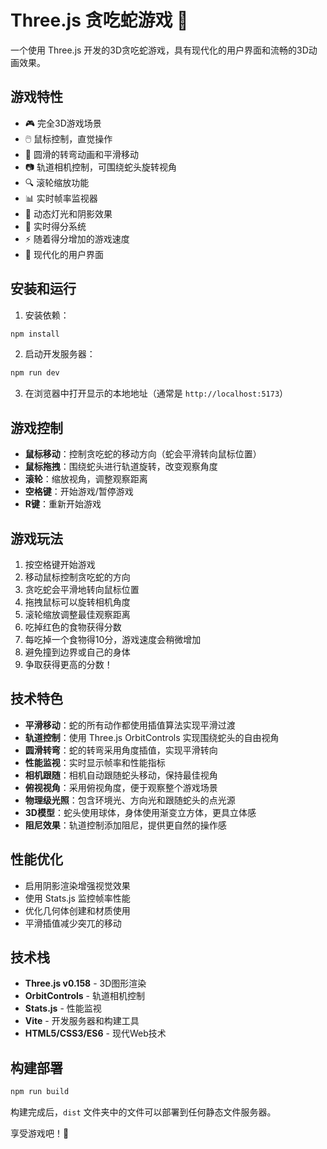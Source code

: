 # Three.js 贪吃蛇游戏 🐍

一个使用 Three.js 开发的3D贪吃蛇游戏，具有现代化的用户界面和流畅的3D动画效果。

## 游戏特性

- 🎮 完全3D游戏场景
- 🖱️ 鼠标控制，直觉操作
- 🔄 圆滑的转弯动画和平滑移动
- 📷 轨道相机控制，可围绕蛇头旋转视角
- 🔍 滚轮缩放功能
- 📊 实时帧率监视器
- 🌈 动态灯光和阴影效果
- 🎯 实时得分系统
- ⚡ 随着得分增加的游戏速度
- 🎨 现代化的用户界面

## 安装和运行

1. 安装依赖：
```bash
npm install
```

2. 启动开发服务器：
```bash
npm run dev
```

3. 在浏览器中打开显示的本地地址（通常是 `http://localhost:5173`）

## 游戏控制

- **鼠标移动**：控制贪吃蛇的移动方向（蛇会平滑转向鼠标位置）
- **鼠标拖拽**：围绕蛇头进行轨道旋转，改变观察角度
- **滚轮**：缩放视角，调整观察距离
- **空格键**：开始游戏/暂停游戏
- **R键**：重新开始游戏

## 游戏玩法

1. 按空格键开始游戏
2. 移动鼠标控制贪吃蛇的方向
3. 贪吃蛇会平滑地转向鼠标位置
4. 拖拽鼠标可以旋转相机角度
5. 滚轮缩放调整最佳观察距离
6. 吃掉红色的食物获得分数
7. 每吃掉一个食物得10分，游戏速度会稍微增加
8. 避免撞到边界或自己的身体
9. 争取获得更高的分数！

## 技术特色

- **平滑移动**：蛇的所有动作都使用插值算法实现平滑过渡
- **轨道控制**：使用 Three.js OrbitControls 实现围绕蛇头的自由视角
- **圆滑转弯**：蛇的转弯采用角度插值，实现平滑转向
- **性能监视**：实时显示帧率和性能指标
- **相机跟随**：相机自动跟随蛇头移动，保持最佳视角
- **俯视视角**：采用俯视角度，便于观察整个游戏场景
- **物理级光照**：包含环境光、方向光和跟随蛇头的点光源
- **3D模型**：蛇头使用球体，身体使用渐变立方体，更具立体感
- **阻尼效果**：轨道控制添加阻尼，提供更自然的操作感

## 性能优化

- 启用阴影渲染增强视觉效果
- 使用 Stats.js 监控帧率性能
- 优化几何体创建和材质使用
- 平滑插值减少突兀的移动

## 技术栈

- **Three.js v0.158** - 3D图形渲染
- **OrbitControls** - 轨道相机控制
- **Stats.js** - 性能监视
- **Vite** - 开发服务器和构建工具
- **HTML5/CSS3/ES6** - 现代Web技术

## 构建部署

```bash
npm run build
```

构建完成后，`dist` 文件夹中的文件可以部署到任何静态文件服务器。

享受游戏吧！🎉 